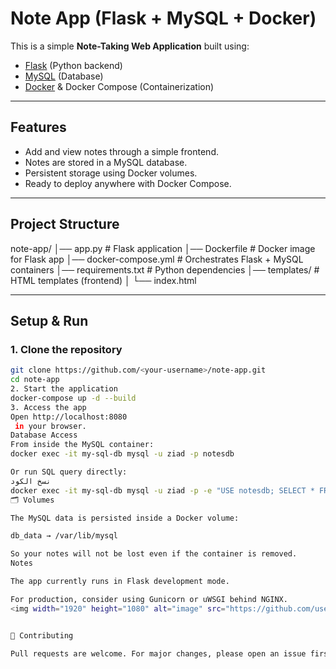 #  Note App (Flask + MySQL + Docker)

This is a simple **Note-Taking Web Application** built using:
- [Flask](https://flask.palletsprojects.com/) (Python backend)
- [MySQL](https://www.mysql.com/) (Database)
- [Docker](https://www.docker.com/) & Docker Compose (Containerization)

---

##  Features
- Add and view notes through a simple frontend.
- Notes are stored in a MySQL database.
- Persistent storage using Docker volumes.
- Ready to deploy anywhere with Docker Compose.

---

##  Project Structure
note-app/
│── app.py # Flask application
│── Dockerfile # Docker image for Flask app
│── docker-compose.yml # Orchestrates Flask + MySQL containers
│── requirements.txt # Python dependencies
│── templates/ # HTML templates (frontend)
│ └── index.html

---

## Setup & Run

### 1. Clone the repository
```bash
git clone https://github.com/<your-username>/note-app.git
cd note-app
2. Start the application
docker-compose up -d --build
3. Access the app
Open http://localhost:8080
 in your browser.
Database Access
From inside the MySQL container:
docker exec -it my-sql-db mysql -u ziad -p notesdb

Or run SQL query directly:
نسخ الكود
docker exec -it my-sql-db mysql -u ziad -p -e "USE notesdb; SELECT * FROM notes;"
🗂 Volumes

The MySQL data is persisted inside a Docker volume:

db_data → /var/lib/mysql

So your notes will not be lost even if the container is removed.
Notes

The app currently runs in Flask development mode.

For production, consider using Gunicorn or uWSGI behind NGINX.
<img width="1920" height="1080" alt="image" src="https://github.com/user-attachments/assets/69b7f911-c9ba-4a29-b87f-6faca88884f3" />


🤝 Contributing

Pull requests are welcome. For major changes, please open an issue first.


